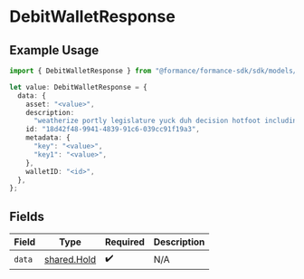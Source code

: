 # DebitWalletResponse

## Example Usage

```typescript
import { DebitWalletResponse } from "@formance/formance-sdk/sdk/models/shared";

let value: DebitWalletResponse = {
  data: {
    asset: "<value>",
    description:
      "weatherize portly legislature yuck duh decision hotfoot including",
    id: "18d42f48-9941-4839-91c6-039cc91f19a3",
    metadata: {
      "key": "<value>",
      "key1": "<value>",
    },
    walletID: "<id>",
  },
};
```

## Fields

| Field                                             | Type                                              | Required                                          | Description                                       |
| ------------------------------------------------- | ------------------------------------------------- | ------------------------------------------------- | ------------------------------------------------- |
| `data`                                            | [shared.Hold](../../../sdk/models/shared/hold.md) | :heavy_check_mark:                                | N/A                                               |